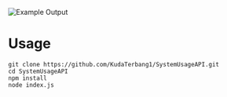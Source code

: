 ![Example Output](https://cdn.discordapp.com/attachments/917023294404833281/978565003584081950/unknown.png)


# Usage

```
git clone https://github.com/KudaTerbang1/SystemUsageAPI.git
cd SystemUsageAPI
npm install
node index.js
```
